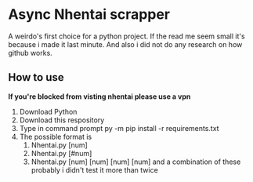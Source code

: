 # Async Nhentai scrapper

A weirdo's first choice for a python project. If the read me seem small it's because i made it last minute. And also i did not do any research on how github works.

## How to use

**If you're blocked from visting nhentai please use a vpn**

1. Download Python
2. Download this respository
3. Type in command prompt py -m pip install -r requirements.txt
4. The possible format is 
	1. Nhentai.py [num] 
	2. Nhentai.py [#num] 
	3. Nhentai.py [num] [num] [num] [num] and a combination of these probably i didn't test it more than twice